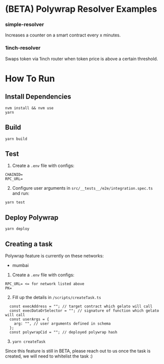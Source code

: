 # (BETA) Polywrap Resolver Examples

### simple-resolver

Increases a counter on a smart contract every x minutes.

### 1inch-resolver

Swaps token via 1inch router when token price is above a certain threshold.

# How To Run

## Install Dependencies

`nvm install && nvm use`  
`yarn`

## Build

`yarn build`

## Test

1. Create a `.env` file with configs:

```
CHAINID=
RPC_URL=
```

2. Configure user arguments in `src/__tests__/e2e/integration.spec.ts` and run:

`yarn test`

## Deploy Polywrap

`yarn deploy`

## Creating a task

Polywrap feature is currently on these networks:

- mumbai

1. Create a `.env` file with configs:

```
RPC_URL= <= for network listed above
PK=
```

2. Fill up the details in `/scripts/createTask.ts`

```
  const execAddress = ""; // target contract which gelato will call
  const execDataOrSelector = ""; // signature of function which gelato will call
  const userArgs = {
    arg: "", // user arguments defined in schema
  };
  const polywrapCid = ""; // deployed polywrap hash

```

3. `yarn createTask`

Since this feature is still in BETA, please reach out to us once the task is created, we will need to whitelist the task :)
